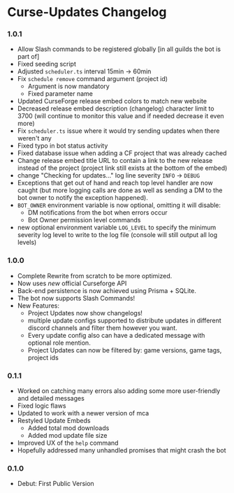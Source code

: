 # Curse-Updates Changelog

### 1.0.1
- Allow Slash commands to be registered globally [in all guilds the bot is part of]
- Fixed seeding script
- Adjusted `scheduler.ts` interval 15min → 60min
- Fix `schedule remove` command argument (project id)
  - Argument is now mandatory
  - Fixed parameter name
- Updated CurseForge release embed colors to match new website
- Decreased release embed description (changelog) character limit to 3700 (will continue to monitor this value and if needed decrease it even more)
- Fix `scheduler.ts` issue where it would try sending updates when there weren't any
- Fixed typo in bot status activity
- Fixed database issue when adding a CF project that was already cached
- Change release embed title URL to contain a link to the new release instead of the project (project link still exists at the bottom of the embed)
- change "Checking for updates..." log line severity `INFO` → `DEBUG`
- Exceptions that get out of hand and reach top level handler are now caught (but more logging calls are done as well as sending a DM to the bot owner to notify the exception happened).
- `BOT_OWNER` environment variable is now optional, omitting it will disable:
  - DM notifications from the bot when errors occur
  - Bot Owner permission level commands
- new optional environment variable `LOG_LEVEL` to specify the minimum severity log level to write to the log file (console will still output all log levels) 

### 1.0.0
- Complete Rewrite from scratch to be more optimized.
- Now uses _new_ official Curseforge API
- Back-end persistence is now achieved using Prisma + SQLite.
- The bot now supports Slash Commands!
- New Features:
  - Project Updates now show changelogs!
  - multiple update configs supported to distribute updates in different discord channels and filter them however you want.
  - Every update config also can have a dedicated message with optional role mention.
  - Project Updates can now be filtered by: game versions, game tags, project ids

### 0.1.1
- Worked on catching many errors also adding some more user-friendly and detailed messages
- Fixed logic flaws
- Updated to work with a newer version of mca
- Restyled Update Embeds
  - Added total mod downloads
  - Added mod update file size
- Improved UX of the `help` command
- Hopefully addressed many unhandled promises that might crash the bot

### 0.1.0
- Debut: First Public Version
